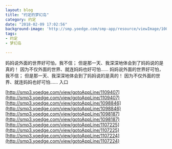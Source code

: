 ```yaml
---
layout: blog
title: "约定的梦幻岛"
category: 约定
date: "2018-02-09 17:02:56"
background-image: 'http://smp.yoedge.com/smp-app/resource/viewImage/1002611appline.png'
tags:
- 约定
- 梦幻岛

---
```

妈妈说外面的世界好可怕，我不信； 但是那一天、我深深地体会到了妈妈说的是真的！ 因为不仅外面的世界、就连妈妈也好可怕……
妈妈说外面的世界好可怕，我不信； 但是那一天、我深深地体会到了妈妈说的是真的！ 因为不仅外面的世界、就连妈妈也好可怕……
入口

[http://smp3.yoedge.com/view/gotoAppLine/1109407](http://smp3.yoedge.com/view/gotoAppLine/1109407)
[http://smp3.yoedge.com/view/gotoAppLine/1098846](http://smp3.yoedge.com/view/gotoAppLine/1098846)
[http://smp3.yoedge.com/view/gotoAppLine/1098187](http://smp3.yoedge.com/view/gotoAppLine/1098187)
[http://smp3.yoedge.com/view/gotoAppLine/1107225](http://smp3.yoedge.com/view/gotoAppLine/1107225)
[http://smp3.yoedge.com/view/gotoAppLine/1107224](http://smp3.yoedge.com/view/gotoAppLine/1107224)

        
